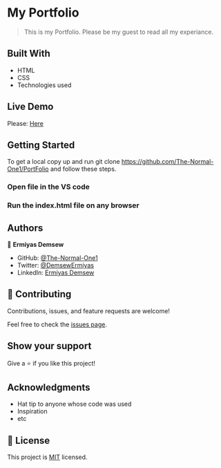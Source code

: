 # My Portfolio

> This is my Portfolio. Please be my guest to read all my experiance.

## Built With

- HTML
- CSS
- Technologies used

## Live Demo

Please: [Here](https://the-normal-one1.github.io/PortFolio/)

## Getting Started

To get a local copy up and run git clone https://github.com/The-Normal-One1/PortFolio and follow these steps.

### Open file in the VS code

### Run the index.html file on any browser

## Authors

👤 **Ermiyas Demsew**

- GitHub: [@The-Normal-One1](https://github.com/The-Normal-One1)
- Twitter: [@DemsewErmiyas](https://twitter.com/DemsewErmiyas)
- LinkedIn: [Ermiyas Demsew](https://linkedin.com/in/ErmiyasDemsew)

## 🤝 Contributing

Contributions, issues, and feature requests are welcome!

Feel free to check the [issues page](../../issues/).

## Show your support

Give a ⭐️ if you like this project!

## Acknowledgments

- Hat tip to anyone whose code was used
- Inspiration
- etc

## 📝 License

This project is [MIT](./MIT.md) licensed.
